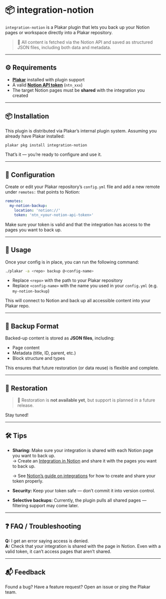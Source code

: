 # 📦 integration-notion

`integration-notion` is a Plakar plugin that lets you back up your Notion pages or workspace directly into a Plakar repository.

> 🔐 All content is fetched via the Notion API and saved as structured JSON files, including both data and metadata.

---

## ⚙️ Requirements

- [**Plakar**](https://github.com/politaire/plakar) installed with plugin support
- A valid [**Notion API token**](https://www.notion.com/my-integrations) (`ntn_xxx`)  
- The target Notion pages must be **shared** with the integration you created
---

## 📦 Installation

This plugin is distributed via Plakar’s internal plugin system. Assuming you already have Plakar installed:

```bash
plakar pkg install integration-notion
```

That’s it — you’re ready to configure and use it.

---

## 🧪 Configuration

Create or edit your Plakar repository’s `config.yml` file and add a new remote under `remotes:` that points to Notion:

```yaml
remotes:
  my-notion-backup:
    location: 'notion://'
    token: 'ntn_<your-notion-api-token>'
```

Make sure your token is valid and that the integration has access to the pages you want to back up.

---

## 🚀 Usage

Once your config is in place, you can run the following command:

```bash
./plakar -a <repo> backup @<config-name>
```

- Replace `<repo>` with the path to your Plakar repository
- Replace `<config-name>` with the name you used in your `config.yml` (e.g. `my-notion-backup`)

This will connect to Notion and back up all accessible content into your Plakar repo.

---

## 📂 Backup Format

Backed-up content is stored as **JSON files**, including:
- Page content
- Metadata (title, ID, parent, etc.)
- Block structure and types

This ensures that future restoration (or data reuse) is flexible and complete.

---

## 🔄 Restoration

> 🧪 Restoration is **not available yet**, but support is planned in a future release.

Stay tuned!

---

## 🛠️ Tips

- **Sharing:** Make sure your integration is shared with each Notion page you want to back up.  
  → Create an [Integration in Notion](https://www.notion.com/my-integrations) and share it with the pages you want to back up.

  → See [Notion’s guide on integrations](https://developers.notion.com/docs/getting-started#step-1-create-an-integration) for how to create and share your token properly.
- **Security:** Keep your token safe — don’t commit it into version control.
- **Selective backups:** Currently, the plugin pulls all shared pages — filtering support may come later.

---

## ❓ FAQ / Troubleshooting

**Q:** I get an error saying access is denied.  
**A:** Check that your integration is shared with the page in Notion. Even with a valid token, it can’t access pages that aren’t shared.

---

## 📬 Feedback

Found a bug? Have a feature request? Open an issue or ping the Plakar team.
